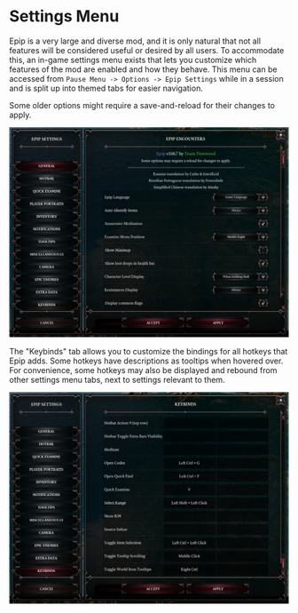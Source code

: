 # Settings Menu
Epip is a very large and diverse mod, and it is only natural that not all features will be considered useful or desired by all users. To accommodate this, an in-game settings menu exists that lets you customize which features of the mod are enabled and how they behave. This menu can be accessed from `Pause Menu -> Options -> Epip Settings` while in a session and is split up into themed tabs for easier navigation.

Some older options might require a save-and-reload for their changes to apply.

![General tab of the settings menu.](img/settingsmenu/general_tab.png)

The "Keybinds" tab allows you to customize the bindings for all hotkeys that Epip adds. Some hotkeys have descriptions as tooltips when hovered over. For convenience, some hotkeys may also be displayed and rebound from other settings menu tabs, next to settings relevant to them.

![Keybinds tab.](img/settingsmenu/keybinds_tab.png)